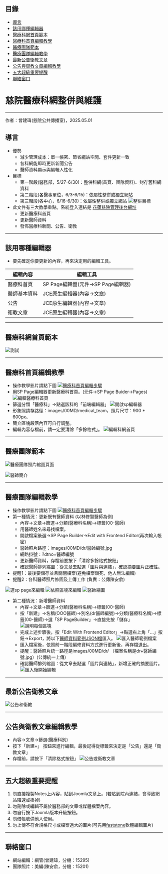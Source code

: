 ## 目錄

- [導言](#導言)
- [該用哪種編輯器](#該用哪種編輯器)
- [醫療科網首頁範本](#醫療科網首頁範本)
- [醫療科首頁編輯教學](#醫療科首頁編輯教學)
-  [醫療團隊範本](#醫療團隊範本)
- [醫療團隊編輯教學](#醫療團隊編輯教學)
- [最新公告衛教文章](#最新公告衛教文章)
- [公告與衛教文章編輯教學](#公告與衛教文章編輯教學)
- [五大超級重要提醒](#五大超級重要提醒)
- [聯絡窗口](#聯絡窗口)
# 慈院醫療科網整併與維護
---
作者：曾建瑋(慈院公共傳播室)，2025.05.01
## 導言
- 優勢
	- 減少管理成本：單一帳密、節省網站空間、套件更新一致
	- 各科網能即時更新新聞公告
	- 醫師資料顯示與編輯人性化
- 目標
	- 第一階段(醫務部，5/27-6/30)：整併科網(首頁、團隊資料)、封存舊科網資料
	- 第二階段(各醫事單位，6/3-6/15)：依屬性整併或獨立網站
	- 第三階段(各中心，6/16-6/30)：依屬性整併或獨立網站
![整併目標](pic/goal2.png)
- 此文件有三大教學重點。系統登入連結是 [花蓮慈院管理後台網址](https://hlmedit.tzuchi.com.tw/hualien/home/administrator/)
	- 更新醫療科首頁
	- 更新醫師資料
	- 發佈醫療科新聞、公告、衛教
---
## 該用哪種編輯器
- 要先確定你要更新的內容，再來決定用的編輯工具。

| 編輯內容   | 編輯工具                       |
| ------ | -------------------------- |
| 醫療科首頁  | SP Page編輯器(元件->SP Page編輯器) |
| 醫師基本資料 | JCE原生編輯器(內容->文章)           |
| 公告     | JCE原生編輯器(內容->文章)           |
| 衛教文章   | JCE原生編輯器(內容->文章)           |

---
## 醫療科網首頁範本
![測試](pic/homepage.png)

---
## 醫療科首頁編輯教學
- 操作教學影片請點下圖
[![醫療科首頁編輯步驟](https://img.youtube.com/vi/tJuq3MozA2w/0.jpg)](https://www.youtube.com/watch?v=tJuq3MozA2w)
- 用SP Page編輯器更新醫療科首頁。(元件->SP Page Buider->Pages)
![編輯醫療科首頁](pic/sp-page01.png)
- 篩選分類「醫療科」->點選該科的「前端編輯器」
![開啟sp編輯器](pic/sp-cate-editor.png)
- 形象照請存路徑：images/00MD/medical_team，照片尺寸：900 * 600px。
- 簡介區塊段落內容可自行調整。
- 編輯內容存檔前，請一定要清除「多餘格式」。
![編輯科網首頁](pic/medical-speditor.png)

---
## 醫療團隊範本

![醫療團隊照片縮圖頁面](pic/medical-team.png)

![醫師簡介](pic/lin.png)

---
## 醫療團隊編輯教學
- 操作教學影片請點下圖
[![醫療科首頁編輯步驟](https://img.youtube.com/vi/wYV58wiVkn8/0.jpg)](https://www.youtube.com/watch?v=wYV58wiVkn8)
- 第一種情況：更新既有醫師資料 (以林修賢醫師為例)
	- 內容->文章->篩選->分類(醫療科名稱)->標籤(00-醫師)
	- 用醫師姓名來尋找檔案。
	- 開啟檔案後選->SP Page Builder->Edit with Frontend Editor(再次輸入帳密)
	- 醫師照片路徑：images/00MD/dr/醫師編號.jpg
	- 網路掛號：?dtno=醫師編號
	- 更新醫師資料，存檔前要按下「清除多餘格式按鈕」
	- 確認醫師排列縮圖：從文章去點選「圖片與連結」，確認摘要圖片正確性。
- 提醒1：最後要儲存並且關閉檔案(避免檔案鎖死，他人無法編輯)
- 提醒2：各科醫師照片修圖及上傳工作 (負責：公傳陳安俞)

![選sp page來編輯](pic/editor-lin.png)
![依照區塊來編輯](pic/editor-lin2.png)
![醫師縮圖](pic/dr-pic.png)
- 第二種情況：新增醫師資料
	- 內容->文章->篩選->分類(醫療科名稱)->標籤(00-醫師)
	- 按「新建」->名稱(OOO醫師)->別名(dr醫師編號)->分類(醫療科名稱)->標籤(00-醫師)->選「SP PageBuilder」->直接先按「儲存」
![說明每個區塊](pic/new-dr.png)
	- 完成上述步驟後，按「Edit With Frontend Editor」->點選右上角「...」按鈕->Export，將以下[醫師資料範例JSON檔](https://drive.google.com/file/d/1oBwWFhSFFyXtu0lAE-Z4JE9h6cTzBJcY/view?usp=sharing)匯入。
![匯入醫師範例檔案](pic/import01.png)
	- 匯入檔案後，依照前一階段編修資料方式進行更新後，再存檔退出。
	- 提醒：醫師照片統一路徑是images/00MD/dr/ （檔案名稱是dr+醫師編號.jpg）(公傳統一上傳)
	- 確認醫師排列縮圖：從文章去點選「圖片與連結」，新增正確的摘要圖片。
![匯入後開始編輯](pic/dr-tmp.png)

---
## 最新公告衛教文章
![公告和衛教](pic/news-edu.png)

---
## 公告與衛教文章編輯教學
- 內容->文章->篩選(醫療科別)
- 按下「新建+」 按鈕來進行編輯，最後記得從標籤來決定是「公告」還是「衛教文章」
- 存檔前，請按下「清除格式按鈕」
![公告或衛教文章](pic/edit-news-edu.png)

---
## 五大超級重要提醒
1. 勿直接複製Notes上內容，貼到Joomla文章上。(若貼到院內連結，會導致網站降速或掛掉)
2. 勿刪除或編輯不屬於醫務部的文章或媒體檔案內容。
3. 勿自行按下Joomla版本升級按鈕。
4. 勿借帳號供他人使用。
5. 勿上傳不符合規格尺寸或檔案過大的圖片(可先用[faststone](https://www.faststone.org/)軟體編輯圖片)
---
## 聯絡窗口
- 網站編輯：網管(曾建瑋，分機：15295)
- 團隊照片：美編(陳安俞，分機：15201)